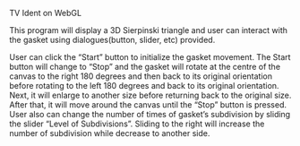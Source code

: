 TV Ident on WebGL

This program will display a 3D Sierpinski triangle and user can interact with the gasket using dialogues(button, slider, etc) provided.

User can click the “Start” button to initialize the gasket movement. 
The Start button will change to “Stop” and the gasket will rotate at the centre of the canvas to the right 180 degrees and then back to its original orientation before rotating to the left 180 degrees and back to its original orientation. 
Next, it will enlarge to another size before returning back to the original size. 
After that, it will move around the canvas until the “Stop” button is pressed.
User also can change the number of times of gasket’s subdivision by sliding the slider “Level of Subdivisions”. 
Sliding to the right will increase the number of subdivision while decrease to another side.
